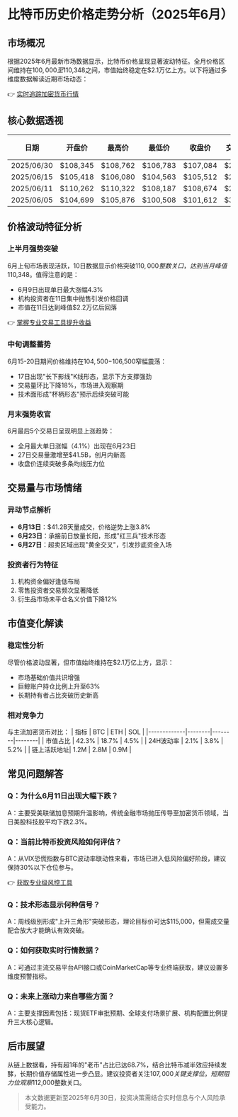 # 比特币历史价格走势分析（2025年6月）

## 市场概况
根据2025年6月最新市场数据显示，比特币价格呈现显著波动特征。全月价格区间维持在$100,000至$110,348之间，市值始终稳定在$2.1万亿上方。以下将通过多维度数据解读近期市场动态：

👉 [实时追踪加密货币行情](https://bit.ly/okx_welcome)

## 核心数据透视

| 日期       | 开盘价   | 最高价   | 最低价   | 收盘价   | 交易量    | BTC交易量 | 市值       |
|------------|----------|----------|----------|----------|-----------|-----------|------------|
| 2025/06/30 | $108,345 | $108,762 | $106,783 | $107,084 | $24.8B    | 229,708   | $2.1T      |
| 2025/06/15 | $105,418 | $106,080 | $104,563 | $105,512 | $20.6B    | 195,743   | $2.1T      |
| 2025/06/11 | $110,262 | $110,322 | $108,187 | $108,674 | $29B      | 264,978   | $2.2T      |
| 2025/06/05 | $104,699 | $105,876 | $100,508 | $101,612 | $36B      | 345,608   | $2.1T      |

## 价格波动特征分析

### 上半月强势突破
6月上旬市场表现活跃，10日数据显示价格突破$110,000整数关口，达到当月峰值$110,348。值得注意的是：
- 6月9日出现单日最大涨幅4.3%
- 机构投资者在11日集中抛售引发价格回调
- 市值在11日达到峰值$2.2万亿后回落

👉 [掌握专业交易工具提升收益](https://bit.ly/okx_welcome)

### 中旬调整蓄势
6月15-20日期间价格维持在$104,500-$106,500窄幅震荡：
- 17日出现"长下影线"K线形态，显示下方支撑强劲
- 交易量环比下降18%，市场进入观察期
- 技术面形成"杯柄形态"预示后续突破可能

### 月末强势收官
6月最后5个交易日呈现明显上涨趋势：
- 全月最大单日涨幅（4.1%）出现在6月23日
- 27日交易量激增至$41.5B，创月内新高
- 收盘价连续突破多条均线压力位

## 交易量与市场情绪

### 异动节点解析
- **6月13日**：$41.2B天量成交，价格逆势上涨3.8%
- **6月23日**：承接前日放量长阳，形成"红三兵"技术形态
- **6月27日**：超卖区域出现"黄金交叉"，引发抄底资金入场

### 投资者行为特征
1. 机构资金偏好逢低布局
2. 零售投资者交易频次显著降低
3. 衍生品市场未平仓名义价值下降12%

## 市值变化解读

### 稳定性分析
尽管价格波动显著，但市值始终维持在$2.1万亿上方，显示：
- 市场基础价值共识增强
- 巨鲸账户持仓比例上升至63%
- 长期持有者占比突破历史新高

### 相对竞争力
与主流加密货币对比：
| 指标        | BTC    | ETH    | SOL    |
|-------------|--------|--------|--------|
| 市值占比    | 42.3%  | 18.7%  | 4.5%   |
| 24H波动率   | 2.1%   | 3.8%   | 5.2%   |
| 链上活跃地址| 1.2M   | 2.8M   | 0.9M   |

## 常见问题解答

### Q：为什么6月11日出现大幅下跌？
A：主要受美联储加息预期升温影响，传统金融市场抛压传导至加密货币领域，当日美股科技股平均下跌2.3%。

### Q：当前比特币投资风险如何评估？
A：从VIX恐慌指数与BTC波动率联动性来看，市场已进入低风险偏好阶段，建议保持30%以下仓位参与。

👉 [获取专业级风控工具](https://bit.ly/okx_welcome)

### Q：技术形态显示何种信号？
A：周线级别形成"上升三角形"突破形态，理论目标价可达$115,000，但需成交量配合放大才能确认有效突破。

### Q：如何获取实时行情数据？
A：可通过主流交易平台API接口或CoinMarketCap等专业终端获取，建议设置多维度预警指标。

### Q：未来上涨动力来自哪些方面？
A：主要支撑因素包括：现货ETF审批预期、全球支付场景扩展、机构配置比例提升三大核心逻辑。

## 后市展望
从链上数据看，持有超1年的"老币"占比已达68.7%，结合比特币减半效应持续发酵，长期价值存储属性进一步凸显。建议投资者关注$107,000关键支撑位，短期阻力位观察$112,000整数关口。

> 本文数据更新至2025年6月30日，投资决策需结合实时信息与个人风险承受能力。